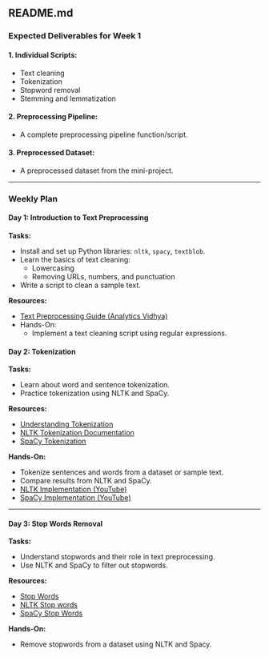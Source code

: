 ## README.md

### Expected Deliverables for Week 1

#### 1. Individual Scripts:

- Text cleaning
- Tokenization
- Stopword removal
- Stemming and lemmatization

#### 2. Preprocessing Pipeline:

- A complete preprocessing pipeline function/script.

#### 3. Preprocessed Dataset:

- A preprocessed dataset from the mini-project.

---

### Weekly Plan

#### Day 1: Introduction to Text Preprocessing

**Tasks:**

- Install and set up Python libraries: `nltk`, `spacy`, `textblob`.
- Learn the basics of text cleaning:
  - Lowercasing
  - Removing URLs, numbers, and punctuation
- Write a script to clean a sample text.

**Resources:**

- [Text Preprocessing Guide (Analytics Vidhya)](https://www.analyticsvidhya.com/blog/2021/06/text-preprocessing-in-nlp-with-python-codes/)
- Hands-On:
  - Implement a text cleaning script using regular expressions.

#### Day 2: Tokenization

**Tasks:**

- Learn about word and sentence tokenization.
- Practice tokenization using NLTK and SpaCy.

**Resources:**

- [Understanding Tokenization](https://www.nltk.org)
- [NLTK Tokenization Documentation](https://www.nltk.org/api/nltk.tokenize.html)
- [SpaCy Tokenization](https://spacy.io/usage/linguistic-features#tokenization)

**Hands-On:**

- Tokenize sentences and words from a dataset or sample text.
- Compare results from NLTK and SpaCy.
- [NLTK Implementation (YouTube)](https://www.youtube.com/watch?v=FLZvOKSCkxY&list=PLQVvvaa0QuDf2JswnfiGkliBInZnIC4HL)
- [SpaCy Implementation (YouTube)](https://www.youtube.com/watch?v=_lR3RjvYvF4)

---

#### Day 3: Stop Words Removal

**Tasks:**

- Understand stopwords and their role in text preprocessing.
- Use NLTK and SpaCy to filter out stopwords.

**Resources:**

- [Stop Words](https://medium.com/@yashj302/stopwords-nlp-python-4aa57dc492af#:~:text=Stop%20words%20are%20common%20words%20in%20any%20language%20that%20occur,%2C%20were%2C%20is%2C%20not%20%E2%80%A6)
- [NLTK Stop words](https://pythonspot.com/nltk-stop-words/)
- [SpaCy Stop Words](https://spacy.io/usage/rule-based-matching)

**Hands-On:**
- Remove stopwords from a dataset using NLTK and Spacy.
